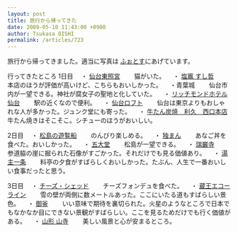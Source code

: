 ```yaml
---
layout: post
title: 旅行から帰ってきた
date: 2009-05-10 11:43:00 +0900
author: Tsukasa OISHI
permalink: /articles/723
---
```


旅行から帰ってきました。適当に写真は [ふぉとす](http://photosu.kaeruspoon.net/users/1/images)にあげています。

行ってきたところ
1日目
　・ [仙台東照宮](http://sendai-toshogu.or.jp/)
　　猫がいた。
　・ [塩竈 すし哲](http://tabelog.com/miyagi/A0401/A040101/4000160/)
　　本店のほうが評価が高いけど、こちらもおいしかった。
　・青葉城
　　仙台市内が一望できる。神社が腐女子の聖地と化していた。
　・ [リッチモンドホテル仙台](http://richmondhotel.jp/sendai/)
　　駅の近くなので便利。
　・ [仙台ロフト](http://www.loft.co.jp/shop/sendai/)
　　仙台は東京よりもおしゃれな人が多かった。ジュンク堂にも寄った。
　・ [牛たん炭焼　利久　西口本店](http://tabelog.com/miyagi/A0401/A040101/4002679/)
　　牛たん焼きはそこそこ。シチューのほうがおいしい。

2日目
　・ [松島の遊覧船](http://www.marubun-kisen.com/home.html)
　　のんびり楽しめる。
　・ [独まん](http://tabelog.com/miyagi/A0404/A040404/4000995/)
　　あなご丼を食べた。おいしかった。
　・ [五大堂](http://www.matsushima-kanko.com/midokoro/rekishi/godaido.html)
　　松島が一望できる。
　・ [瑞巌寺](http://www.zuiganji.or.jp/)
　　参道脇の崖に掘られた石像がすごかった。それだけでも見る価値あり。
　・ [湯主一条](http://www.ichijoh.co.jp/)
　　料亭の夕食がすばらしくおいしかった。たぶん、人生で一番おいしい食事だったと思う。

3日目
　・ [チーズ・シェッド](http://tabelog.com/miyagi/A0402/A040201/4001924/)
　　チーズフォンデュを食べた。
　・ [蔵王エコーライン](http://www.zao-machi.com/)
　　雪の壁が両側に数メートルあった。ここにいたる道もすばらしい景色。
　・ [御釜](http://www.mapfan.com/kankou/kankouspotdetail.cgi?SPOTCODE=S14KIB8)
　　いい意味で期待を裏切られた。火星のようなところで日本でもなかなか目にできない景観がすばらしい。ここを見るためだけでも行く価値がある。
　・ [山形 山寺](http://www.kankou.yamagata.yamagata.jp/djst/ymdr/)
　　美しい風景と心が安まるところ。

